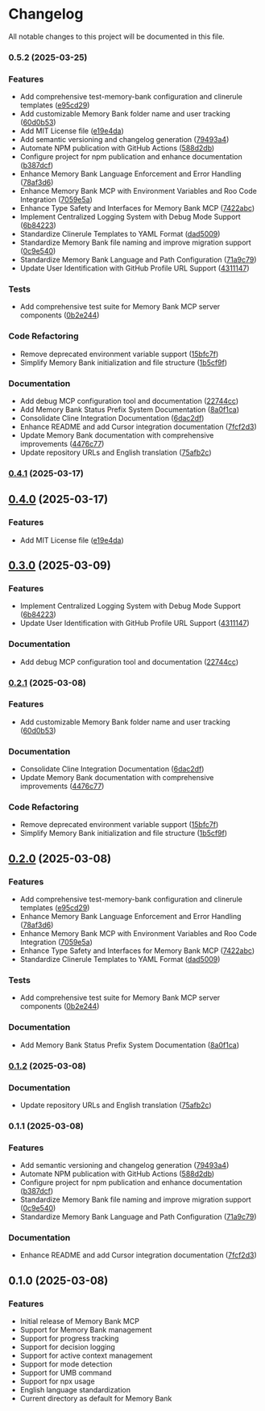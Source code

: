 # Changelog

All notable changes to this project will be documented in this file.

### 0.5.2 (2025-03-25)


### Features

* Add comprehensive test-memory-bank configuration and clinerule templates ([e95cd29](https://github.com/movibe/memory-bank-server/commit/e95cd2956003171c9989e40480d9736f1fb6f921))
* Add customizable Memory Bank folder name and user tracking ([60d0b53](https://github.com/movibe/memory-bank-server/commit/60d0b53192c1cc3b907e15ad05949e5be946fedc))
* Add MIT License file ([e19e4da](https://github.com/movibe/memory-bank-server/commit/e19e4da551dc33011cf4821153fc3bae786e5fbd))
* Add semantic versioning and changelog generation ([79493a4](https://github.com/movibe/memory-bank-server/commit/79493a4a42bdaa5e40c878ea948116e941b0a8b2))
* Automate NPM publication with GitHub Actions ([588d2db](https://github.com/movibe/memory-bank-server/commit/588d2dbc0bd3ed17fb5a2447f7468990a00cb57f))
* Configure project for npm publication and enhance documentation ([b387dcf](https://github.com/movibe/memory-bank-server/commit/b387dcf7c048197404f59cd7a7abdd38c10c1480))
* Enhance Memory Bank Language Enforcement and Error Handling ([78af3d6](https://github.com/movibe/memory-bank-server/commit/78af3d60db863fcd57710ba51ea5ccd744b9e7ca))
* Enhance Memory Bank MCP with Environment Variables and Roo Code Integration ([7059e5a](https://github.com/movibe/memory-bank-server/commit/7059e5a4e0363f184b4918982d9141474f39e9a1))
* Enhance Type Safety and Interfaces for Memory Bank MCP ([7422abc](https://github.com/movibe/memory-bank-server/commit/7422abce3caa01a1a54d702506c6ad025285fa89))
* Implement Centralized Logging System with Debug Mode Support ([6b84223](https://github.com/movibe/memory-bank-server/commit/6b842230e8eb3763c74403b1a34ce28832cc1b86))
* Standardize Clinerule Templates to YAML Format ([dad5009](https://github.com/movibe/memory-bank-server/commit/dad5009d050ad36cfed7374facb45dc0045600d5))
* Standardize Memory Bank file naming and improve migration support ([0c9e540](https://github.com/movibe/memory-bank-server/commit/0c9e54002b596d25821520cf57617c4415367447))
* Standardize Memory Bank Language and Path Configuration ([71a9c79](https://github.com/movibe/memory-bank-server/commit/71a9c796535c58d017dfb85d5da6b7a563e26a54))
* Update User Identification with GitHub Profile URL Support ([4311147](https://github.com/movibe/memory-bank-server/commit/43111473af58f434b0ea5891036ca9cedbda02ce))


### Tests

* Add comprehensive test suite for Memory Bank MCP server components ([0b2e244](https://github.com/movibe/memory-bank-server/commit/0b2e244effd78df94f6f6b7510372a9d479ce5e7))


### Code Refactoring

* Remove deprecated environment variable support ([15bfc7f](https://github.com/movibe/memory-bank-server/commit/15bfc7fd8dc348bd0f666eaa5007231e507a3fa0))
* Simplify Memory Bank initialization and file structure ([1b5cf9f](https://github.com/movibe/memory-bank-server/commit/1b5cf9f9b3b076a7f4d9dfc281fc709a9dbbae26))


### Documentation

* Add debug MCP configuration tool and documentation ([22744cc](https://github.com/movibe/memory-bank-server/commit/22744cc9dbc72725ba9d71cb261c64b6216758ed))
* Add Memory Bank Status Prefix System Documentation ([8a0f1ca](https://github.com/movibe/memory-bank-server/commit/8a0f1caa3090cceabf4e3ad017c5a42cf2411cf7))
* Consolidate Cline Integration Documentation ([6dac2df](https://github.com/movibe/memory-bank-server/commit/6dac2df805762267f8d73d56984e898b9c9e15e2))
* Enhance README and add Cursor integration documentation ([7fcf2d3](https://github.com/movibe/memory-bank-server/commit/7fcf2d3ac9a353a821fc37413261fbad67628ab0))
* Update Memory Bank documentation with comprehensive improvements ([4476c77](https://github.com/movibe/memory-bank-server/commit/4476c771bbfca5342697624d1514fa1918b20abd))
* Update repository URLs and English translation ([75afb2c](https://github.com/movibe/memory-bank-server/commit/75afb2cad335709bc01cca3fcaf91a4e66346341))

### [0.4.1](https://github.com/movibe/memory-bank-server/compare/v0.4.0...v0.4.1) (2025-03-17)

## [0.4.0](https://github.com/movibe/memory-bank-server/compare/v0.3.0...v0.4.0) (2025-03-17)


### Features

* Add MIT License file ([e19e4da](https://github.com/movibe/memory-bank-server/commit/e19e4da551dc33011cf4821153fc3bae786e5fbd))

## [0.3.0](https://github.com/movibe/memory-bank-server/compare/v0.2.1...v0.3.0) (2025-03-09)


### Features

* Implement Centralized Logging System with Debug Mode Support ([6b84223](https://github.com/movibe/memory-bank-server/commit/6b842230e8eb3763c74403b1a34ce28832cc1b86))
* Update User Identification with GitHub Profile URL Support ([4311147](https://github.com/movibe/memory-bank-server/commit/43111473af58f434b0ea5891036ca9cedbda02ce))


### Documentation

* Add debug MCP configuration tool and documentation ([22744cc](https://github.com/movibe/memory-bank-server/commit/22744cc9dbc72725ba9d71cb261c64b6216758ed))

### [0.2.1](https://github.com/movibe/memory-bank-server/compare/v0.2.0...v0.2.1) (2025-03-08)


### Features

* Add customizable Memory Bank folder name and user tracking ([60d0b53](https://github.com/movibe/memory-bank-server/commit/60d0b53192c1cc3b907e15ad05949e5be946fedc))


### Documentation

* Consolidate Cline Integration Documentation ([6dac2df](https://github.com/movibe/memory-bank-server/commit/6dac2df805762267f8d73d56984e898b9c9e15e2))
* Update Memory Bank documentation with comprehensive improvements ([4476c77](https://github.com/movibe/memory-bank-server/commit/4476c771bbfca5342697624d1514fa1918b20abd))


### Code Refactoring

* Remove deprecated environment variable support ([15bfc7f](https://github.com/movibe/memory-bank-server/commit/15bfc7fd8dc348bd0f666eaa5007231e507a3fa0))
* Simplify Memory Bank initialization and file structure ([1b5cf9f](https://github.com/movibe/memory-bank-server/commit/1b5cf9f9b3b076a7f4d9dfc281fc709a9dbbae26))

## [0.2.0](https://github.com/movibe/memory-bank-server/compare/v0.1.2...v0.2.0) (2025-03-08)


### Features

* Add comprehensive test-memory-bank configuration and clinerule templates ([e95cd29](https://github.com/movibe/memory-bank-server/commit/e95cd2956003171c9989e40480d9736f1fb6f921))
* Enhance Memory Bank Language Enforcement and Error Handling ([78af3d6](https://github.com/movibe/memory-bank-server/commit/78af3d60db863fcd57710ba51ea5ccd744b9e7ca))
* Enhance Memory Bank MCP with Environment Variables and Roo Code Integration ([7059e5a](https://github.com/movibe/memory-bank-server/commit/7059e5a4e0363f184b4918982d9141474f39e9a1))
* Enhance Type Safety and Interfaces for Memory Bank MCP ([7422abc](https://github.com/movibe/memory-bank-server/commit/7422abce3caa01a1a54d702506c6ad025285fa89))
* Standardize Clinerule Templates to YAML Format ([dad5009](https://github.com/movibe/memory-bank-server/commit/dad5009d050ad36cfed7374facb45dc0045600d5))


### Tests

* Add comprehensive test suite for Memory Bank MCP server components ([0b2e244](https://github.com/movibe/memory-bank-server/commit/0b2e244effd78df94f6f6b7510372a9d479ce5e7))


### Documentation

* Add Memory Bank Status Prefix System Documentation ([8a0f1ca](https://github.com/movibe/memory-bank-server/commit/8a0f1caa3090cceabf4e3ad017c5a42cf2411cf7))

### [0.1.2](https://github.com/movibe/memory-bank-server/compare/v0.1.1...v0.1.2) (2025-03-08)


### Documentation

* Update repository URLs and English translation ([75afb2c](https://github.com/movibe/memory-bank-server/commit/75afb2cad335709bc01cca3fcaf91a4e66346341))

### 0.1.1 (2025-03-08)


### Features

* Add semantic versioning and changelog generation ([79493a4](https://github.com/movibe/memory-bank-server/commit/79493a4a42bdaa5e40c878ea948116e941b0a8b2))
* Automate NPM publication with GitHub Actions ([588d2db](https://github.com/movibe/memory-bank-server/commit/588d2dbc0bd3ed17fb5a2447f7468990a00cb57f))
* Configure project for npm publication and enhance documentation ([b387dcf](https://github.com/movibe/memory-bank-server/commit/b387dcf7c048197404f59cd7a7abdd38c10c1480))
* Standardize Memory Bank file naming and improve migration support ([0c9e540](https://github.com/movibe/memory-bank-server/commit/0c9e54002b596d25821520cf57617c4415367447))
* Standardize Memory Bank Language and Path Configuration ([71a9c79](https://github.com/movibe/memory-bank-server/commit/71a9c796535c58d017dfb85d5da6b7a563e26a54))


### Documentation

* Enhance README and add Cursor integration documentation ([7fcf2d3](https://github.com/movibe/memory-bank-server/commit/7fcf2d3ac9a353a821fc37413261fbad67628ab0))

## 0.1.0 (2025-03-08)

### Features

- Initial release of Memory Bank MCP
- Support for Memory Bank management
- Support for progress tracking
- Support for decision logging
- Support for active context management
- Support for mode detection
- Support for UMB command
- Support for npx usage
- English language standardization
- Current directory as default for Memory Bank
